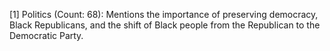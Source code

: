 [1] Politics (Count: 68): Mentions the importance of preserving democracy, Black Republicans, and the shift of Black people from the Republican to the Democratic Party.
